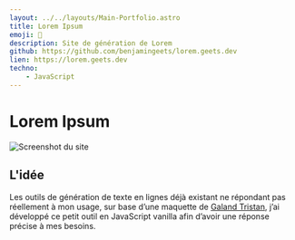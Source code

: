 ```yaml
---
layout: ../../layouts/Main-Portfolio.astro
title: Lorem Ipsum
emoji: 🔮
description: Site de génération de Lorem
github: https://github.com/benjamingeets/lorem.geets.dev
lien: https://lorem.geets.dev
techno:
    - JavaScript
---
```


# Lorem Ipsum

![Screenshot du site](/img/lorem.webp)

## L'idée

Les outils de génération de texte en lignes déjà existant ne répondant pas réellement à mon usage, sur base d’une maquette de [Galand Tristan](https://galandtristan.be/), j’ai développé ce petit outil en JavaScript vanilla afin d’avoir une réponse précise à mes besoins.

